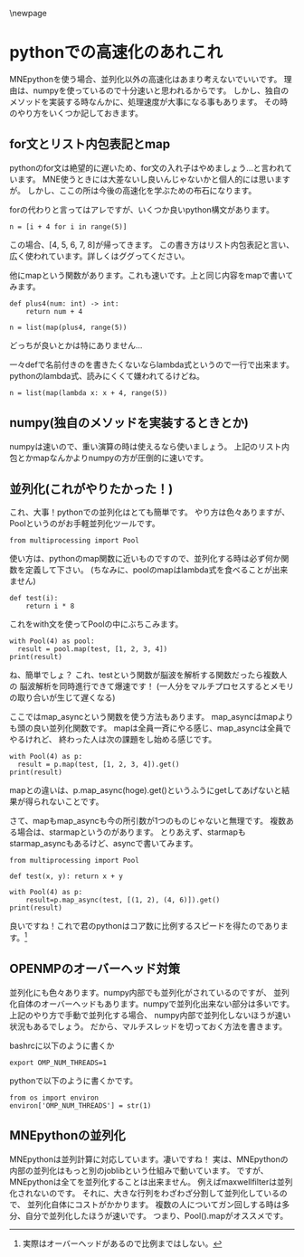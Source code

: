 \newpage
# pythonでの高速化のあれこれ
MNEpythonを使う場合、並列化以外の高速化はあまり考えないでいいです。
理由は、numpyを使っているので十分速いと思われるからです。
しかし、独自のメソッドを実装する時なんかに、処理速度が大事になる事もあります。
その時のやり方をいくつか記しておきます。

## for文とリスト内包表記とmap

pythonのfor文は絶望的に遅いため、for文の入れ子はやめましょう…と言われています。
MNE使うときには大差ないし良いんじゃないかと個人的には思いますが。
しかし、ここの所は今後の高速化を学ぶための布石になります。

forの代わりと言ってはアレですが、いくつか良いpython構文があります。

```{frame=single}
n = [i + 4 for i in range(5)]
```

この場合、[4, 5, 6, 7, 8]が帰ってきます。
この書き方はリスト内包表記と言い、広く使われています。詳しくはググってください。

他にmapという関数があります。これも速いです。上と同じ内容をmapで書いてみます。

```{frame=single}
def plus4(num: int) -> int:
    return num + 4

n = list(map(plus4, range(5))
```
どっちが良いとかは特にありません...

一々defで名前付きのを書きたくないならlambda式というので一行で出来ます。
pythonのlambda式、読みにくくて嫌われてるけどね。

```{frame=single}
n = list(map(lambda x: x + 4, range(5))
```

## numpy(独自のメソッドを実装するときとか)

numpyは速いので、重い演算の時は使えるなら使いましょう。
上記のリスト内包とかmapなんかよりnumpyの方が圧倒的に速いです。

## 並列化(これがやりたかった！)

これ、大事！pythonでの並列化はとても簡単です。
やり方は色々ありますが、Poolというのがお手軽並列化ツールです。

```{frame=single}
from multiprocessing import Pool
```

使い方は、pythonのmap関数に近いものですので、並列化する時は必ず何か関数を定義して下さい。
(ちなみに、poolのmapはlambda式を食べることが出来ません)

```{.python frame=single}
def test(i):
    return i * 8
```

これをwith文を使ってPoolの中にぶちこみます。

```{frame=single}
with Pool(4) as pool:
  result = pool.map(test, [1, 2, 3, 4])
print(result)
```
ね、簡単でしょ？
これ、testという関数が脳波を解析する関数だったら複数人の
脳波解析を同時進行できて爆速です！
(一人分をマルチプロセスするとメモリの取り合いが生じて遅くなる)

ここではmap_asyncという関数を使う方法もあります。
map_asyncはmapよりも頭の良い並列化関数です。
mapは全員一斉にやる感じ、map_asyncは全員でやるけれど、
終わった人は次の課題をし始める感じです。

```{frame=single}
with Pool(4) as p:
  result = p.map(test, [1, 2, 3, 4]).get()
print(result)
```

mapとの違いは、p.map_async(hoge).get()というふうにgetしてあげないと結果が得られないことです。

さて、mapもmap_asyncも今の所引数が1つのものじゃないと無理です。
複数ある場合は、starmapというのがあります。
とりあえず、starmapもstarmap_asyncもあるけど、asyncで書いてみます。

```{frame=single}
from multiprocessing import Pool

def test(x, y): return x + y

with Pool(4) as p:
    result=p.map_async(test, [(1, 2), (4, 6)]).get()
print(result)
```

良いですね！これで君のpythonはコア数に比例するスピードを得たのであります。[^pymulti]

[^pymulti]: 実際はオーバーヘッドがあるので比例まではしない。

## OPENMPのオーバーヘッド対策
並列化にも色々あります。numpy内部でも並列化がされているのですが、
並列化自体のオーバーヘッドもあります。numpyで並列化出来ない部分は多いです。
上記のやり方で手動で並列化する場合、
numpy内部で並列化しないほうが速い状況もあるでしょう。
だから、マルチスレッドを切っておく方法を書きます。

bashrcに以下のように書くか

```{frame=single}
export OMP_NUM_THREADS=1
```

pythonで以下のように書くかです。

```{frame=single}
from os import environ
environ['OMP_NUM_THREADS'] = str(1)
```

## MNEpythonの並列化
MNEpythonは並列計算に対応しています。凄いですね！
実は、MNEpythonの内部の並列化はもっと別のjoblibという仕組みで動いています。
ですが、MNEpythonは全てを並列化することは出来ません。
例えばmaxwellfilterは並列化されないのです。
それに、大きな行列をわざわざ分割して並列化しているので、
並列化自体にコストがかかります。
複数の人についてガン回しする時は多分、自分で並列化したほうが速いです。
つまり、Pool().mapがオススメです。
